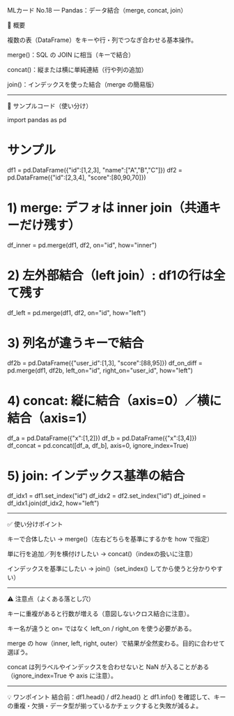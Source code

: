 MLカード No.18 — Pandas：データ結合（merge, concat, join）

📌 概要

複数の表（DataFrame）をキーや行・列でつなぎ合わせる基本操作。

merge()：SQL の JOIN に相当（キーで結合）

concat()：縦または横に単純連結（行や列の追加）

join()：インデックスを使った結合（merge の簡易版）



---

🔹 サンプルコード（使い分け）

import pandas as pd

# サンプル
df1 = pd.DataFrame({"id":[1,2,3], "name":["A","B","C"]})
df2 = pd.DataFrame({"id":[2,3,4], "score":[80,90,70]})

# 1) merge: デフォは inner join（共通キーだけ残す）
df_inner = pd.merge(df1, df2, on="id", how="inner")

# 2) 左外部結合（left join）: df1の行は全て残す
df_left = pd.merge(df1, df2, on="id", how="left")

# 3) 列名が違うキーで結合
df2b = pd.DataFrame({"user_id":[1,3], "score":[88,95]})
df_on_diff = pd.merge(df1, df2b, left_on="id", right_on="user_id", how="left")

# 4) concat: 縦に結合（axis=0）／横に結合（axis=1）
df_a = pd.DataFrame({"x":[1,2]})
df_b = pd.DataFrame({"x":[3,4]})
df_concat = pd.concat([df_a, df_b], axis=0, ignore_index=True)

# 5) join: インデックス基準の結合
df_idx1 = df1.set_index("id")
df_idx2 = df2.set_index("id")
df_joined = df_idx1.join(df_idx2, how="left")


---

✅ 使い分けポイント

キーで合体したい → merge()（左右どちらを基準にするかを how で指定）

単に行を追加／列を横付けしたい → concat()（indexの扱いに注意）

インデックスを基準にしたい → join()（set_index() してから使うと分かりやすい）



---

⚠️ 注意点（よくある落とし穴）

キーに重複があると行数が増える（意図しないクロス結合に注意）。

キー名が違うと on= ではなく left_on / right_on を使う必要がある。

merge の how（inner, left, right, outer）で結果が全然変わる。目的に合わせて選ぼう。

concat は列ラベルやインデックスを合わせないと NaN が入ることがある（ignore_index=True や axis に注意）。



---

💡 ワンポイント
結合前：df1.head() / df2.head() と df1.info() を確認して、キーの重複・欠損・データ型が揃っているかチェックすると失敗が減るよ。